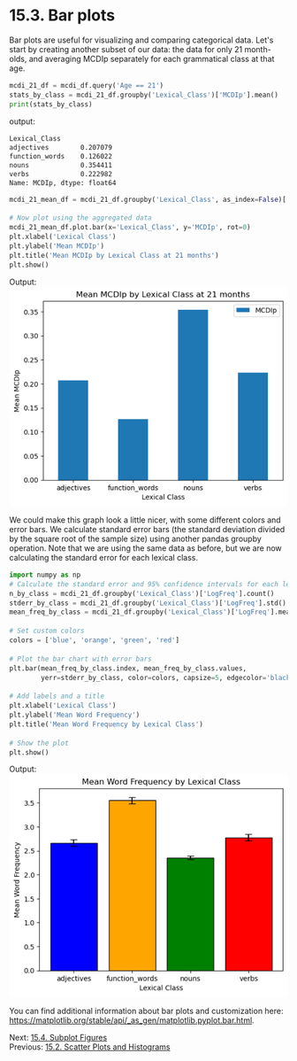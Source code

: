 # 15.3. Bar plots

Bar plots are useful for visualizing and comparing categorical data. Let's start by creating another subset of our data:
the data for only 21 month-olds, and averaging MCDIp separately for each grammatical class at that age.

```python
mcdi_21_df = mcdi_df.query('Age == 21')
stats_by_class = mcdi_21_df.groupby('Lexical_Class')['MCDIp'].mean()
print(stats_by_class)
```

output:

```text
Lexical_Class
adjectives        0.207079
function_words    0.126022
nouns             0.354411
verbs             0.222982
Name: MCDIp, dtype: float64
```

```python
mcdi_21_mean_df = mcdi_21_df.groupby('Lexical_Class', as_index=False)['MCDIp'].mean()

# Now plot using the aggregated data
mcdi_21_mean_df.plot.bar(x='Lexical_Class', y='MCDIp', rot=0)
plt.xlabel('Lexical Class')
plt.ylabel('Mean MCDIp')
plt.title('Mean MCDIp by Lexical Class at 21 months')
plt.show()
```

Output:\
![Sad Bar Plot](../images/bar_plot.png)

We could make this graph look a little nicer, with some different colors and error bars. We calculate standard error
bars (the standard deviation divided by the square root of the sample size) using another pandas groupby operation.
Note that we are using the same data as before, but we are now calculating the standard error for each lexical class.

```python
import numpy as np
# Calculate the standard error and 95% confidence intervals for each lexical class
n_by_class = mcdi_21_df.groupby('Lexical_Class')['LogFreq'].count()
stderr_by_class = mcdi_21_df.groupby('Lexical_Class')['LogFreq'].std() / np.sqrt(n_by_class)
mean_freq_by_class = mcdi_21_df.groupby('Lexical_Class')['LogFreq'].mean()

# Set custom colors
colors = ['blue', 'orange', 'green', 'red']

# Plot the bar chart with error bars
plt.bar(mean_freq_by_class.index, mean_freq_by_class.values,
        yerr=stderr_by_class, color=colors, capsize=5, edgecolor='black')

# Add labels and a title
plt.xlabel('Lexical Class')
plt.ylabel('Mean Word Frequency')
plt.title('Mean Word Frequency by Lexical Class')

# Show the plot
plt.show()
```

Output:\
![Nice Bar Plot](../images/nice_bars.png)

You can find additional information about bar plots and customization here: https://matplotlib.org/stable/api/_as_gen/matplotlib.pyplot.bar.html.

Next: [15.4. Subplot Figures](15.4.%20Subplot%20Figures.md)<br>
Previous: [15.2. Scatter Plots and Histograms](15.2.%20Scatterplots%20and%20Histograms.md)
